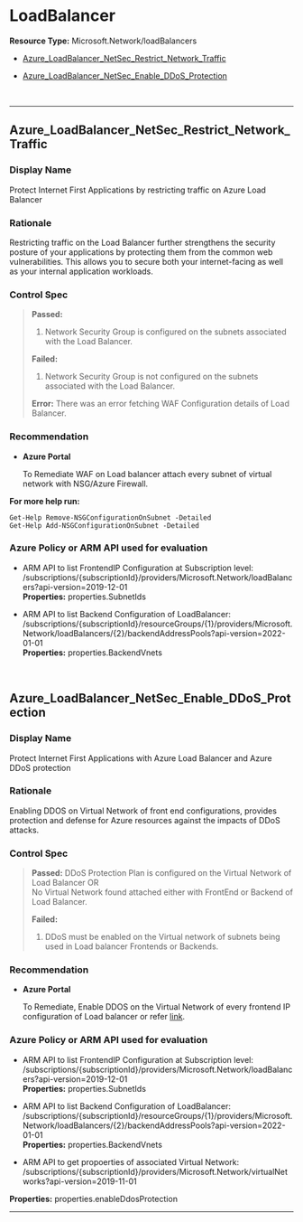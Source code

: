 # LoadBalancer

**Resource Type:** Microsoft.Network/loadBalancers 

<!-- TOC depthfrom:2 depthto:2 -->

- [Azure_LoadBalancer_NetSec_Restrict_Network_Traffic](#Azure_LoadBalancer_NetSec_Restrict_Network_Traffic)

- [Azure_LoadBalancer_NetSec_Enable_DDoS_Protection](azure_loadbalancer_netsec_enable_ddoS_protection)

<!-- /TOC -->
<br/>

___ 

## Azure_LoadBalancer_NetSec_Restrict_Network_Traffic 

### Display Name 
Protect Internet First Applications by restricting traffic on Azure Load Balancer

### Rationale 
Restricting traffic on the Load Balancer further strengthens the security posture of your applications by protecting them from the common web vulnerabilities. This allows you to secure both your internet-facing as well as your internal application workloads.

### Control Spec 

> **Passed:** 
>1. Network Security Group is configured on the subnets associated with the Load Balancer.
> 
> **Failed:** 
>
>1. Network Security Group is not configured on the subnets associated with the Load Balancer.
> 
> **Error:** 
>There was an error fetching WAF Configuration details of Load Balancer.
 
### Recommendation
- **Azure Portal** 

	 To Remediate WAF on Load balancer attach every subnet of virtual network with NSG/Azure Firewall.


 **For more help run:**

	Get-Help Remove-NSGConfigurationOnSubnet -Detailed
	Get-Help Add-NSGConfigurationOnSubnet -Detailed 

### Azure Policy or ARM API used for evaluation 

- ARM API to list FrontendIP Configuration at Subscription level: /subscriptions/{subscriptionId}/providers/Microsoft.Network/loadBalancers?api-version=2019-12-01<br />
**Properties:** properties.SubnetIds <br />

- ARM API to list Backend Configuration of LoadBalancer: /subscriptions/{subscriptionId}/resourceGroups/{1}/providers/Microsoft.Network/loadBalancers/{2}/backendAddressPools?api-version=2022-01-01 <br />
**Properties:** properties.BackendVnets<br />

<br />


## Azure_LoadBalancer_NetSec_Enable_DDoS_Protection 

### Display Name 
Protect Internet First Applications with Azure Load Balancer and Azure DDoS protection

### Rationale 
Enabling DDOS on Virtual Network of front end configurations, provides protection and defense for Azure resources against the impacts of DDoS attacks.

### Control Spec 

> **Passed:** 
> DDoS Protection Plan is configured on the Virtual Network of Load Balancer
OR <br/>No Virtual Network found attached either with FrontEnd or Backend of Load Balancer.
> 
> **Failed:** 
>
>1. DDoS must be enabled on the Virtual network of subnets being used in Load balancer Frontends or Backends.
 
### Recommendation
- **Azure Portal** 

	To Remediate, Enable DDOS on the Virtual Network of every frontend IP configuration of Load balancer or refer [link](https://learn.microsoft.com/en-us/azure/ddos-protection/manage-ddos-protection#enable-ddos-protection-for-an-existing-virtual-network).

### Azure Policy or ARM API used for evaluation 

- ARM API to list FrontendIP Configuration at Subscription level: /subscriptions/{subscriptionId}/providers/Microsoft.Network/loadBalancers?api-version=2019-12-01<br />
**Properties:** properties.SubnetIds <br />

- ARM API to list Backend Configuration of LoadBalancer: /subscriptions/{subscriptionId}/resourceGroups/{1}/providers/Microsoft.Network/loadBalancers/{2}/backendAddressPools?api-version=2022-01-01 <br />
**Properties:** properties.BackendVnets<br />

- ARM API to get propoerties of associated Virtual Network: /subscriptions/{subscriptionId}/providers/Microsoft.Network/virtualNetworks?api-version=2019-11-01<br />

**Properties:** properties.enableDdosProtection
<br />
___ 

